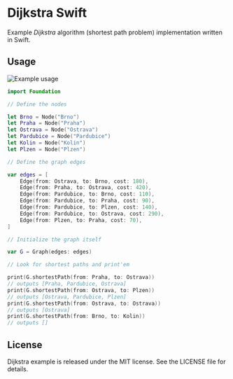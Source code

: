 # Dijkstra Swift

Example _Dijkstra_ algorithm (shortest path problem) implementation written in Swift.

## Usage

![Example usage](https://raw.githubusercontent.com/michalzelinka/dijkstra-swift/master/example.png)

```swift
import Foundation

// Define the nodes

let Brno = Node("Brno")
let Praha = Node("Praha")
let Ostrava = Node("Ostrava")
let Pardubice = Node("Pardubice")
let Kolin = Node("Kolin")
let Plzen = Node("Plzen")

// Define the graph edges

var edges = [
	Edge(from: Ostrava, to: Brno, cost: 180),
	Edge(from: Praha, to: Ostrava, cost: 420),
	Edge(from: Pardubice, to: Brno, cost: 110),
	Edge(from: Pardubice, to: Praha, cost: 90),
	Edge(from: Pardubice, to: Plzen, cost: 140),
	Edge(from: Pardubice, to: Ostrava, cost: 290),
	Edge(from: Plzen, to: Praha, cost: 70),
]

// Initialize the graph itself

var G = Graph(edges: edges)

// Look for shortest paths and print'em

print(G.shortestPath(from: Praha, to: Ostrava))
// outputs [Praha, Pardubice, Ostrava]
print(G.shortestPath(from: Ostrava, to: Plzen))
// outputs [Ostrava, Pardubice, Plzen]
print(G.shortestPath(from: Ostrava, to: Ostrava))
// outputs [Ostrava]
print(G.shortestPath(from: Brno, to: Kolin))
// outputs []

```

## License

Dijkstra example is released under the MIT license. See the LICENSE file for details.